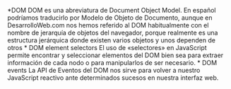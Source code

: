 *DOM
DOM es una abreviatura de Document Object Model. En español podríamos traducirlo por Modelo de Objeto de Documento, aunque en DesarrolloWeb.com nos hemos referido al DOM habitualmente con el nombre de jerarquía de objetos del navegador, porque realmente es una estructura jerárquica donde existen varios objetos y unos dependen de otros
	* DOM element selectors
    El uso de «selectores» en JavaScript permite encontrar y seleccionar elementos del DOM bien sea para extraer información de cada nodo o para manipularlos de ser necesario.
	* DOM events
    La API de Eventos del DOM nos sirve para volver a nuestro JavaScript reactivo ante determinados sucesos en nuestra interfaz web.